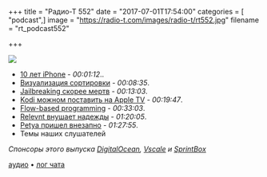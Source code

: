 +++
title = "Радио-Т 552"
date = "2017-07-01T17:54:00"
categories = [ "podcast",]
image = "https://radio-t.com/images/radio-t/rt552.jpg"
filename = "rt_podcast552"

+++

![](https://radio-t.com/images/radio-t/rt552.jpg)

- [10 лет iPhone](https://9to5mac.com/2017/06/29/original-iphone-launch-and-reception/)  - *00:01:12*..
- [Визуализация сортировки](http://boingboing.net/2017/06/28/15-sorting-algorithms-visualiz.html) - *00:08:35*.
- [Jailbreaking скорее мертв](https://www.cultofmac.com/490594/jailbreaking-pioneers-say-iphone-jailbreaking-dead/) - *00:13:03*.
- [Kodi можном поставить на Apple TV](http://www.macworld.co.uk/how-to/iosapps/how-install-kodi-on-apple-tv-2017-3640061/) - *00:19:47*.
- [Flow-based programming](https://en.wikipedia.org/wiki/Flow-based_programming)  - *00:33:03*.
- [Relevnt внушает надежды](https://techcrunch.com/2017/06/24/relevnt-launches-a-publisher-centric-news-app/) - *01:20:05*.
- [Petya пришел внезапно](https://arstechnica.com/security/2017/06/a-new-ransomware-outbreak-similar-to-wcry-is-shutting-down-computers-worldwide/) - *01:27:55*.
- Темы наших слушателей

*Спонсоры этого выпуска [DigitalOcean](https://www.digitalocean.com), [Vscale](http://bit.ly/radio-t_vscale) и [SprintBox](https://sprintbox.ru)*

[аудио](https://cdn.radio-t.com/rt_podcast552.mp3) • [лог чата](http://chat.radio-t.com/logs/radio-t-552.html)
<audio src="https://cdn.radio-t.com/rt_podcast552.mp3" preload="none"></audio>
